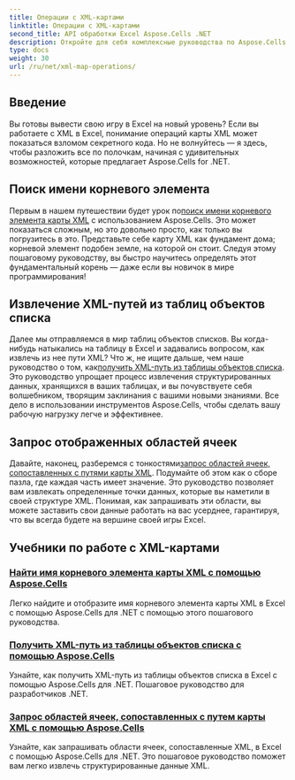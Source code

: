 ```yaml
---
title: Операции с XML-картами
linktitle: Операции с XML-картами
second_title: API обработки Excel Aspose.Cells .NET
description: Откройте для себя комплексные руководства по Aspose.Cells для .NET, охватывающие операции с картами XML, которые помогут вам без труда улучшить свои навыки работы с Excel.
type: docs
weight: 30
url: /ru/net/xml-map-operations/
---
```

## Введение

Вы готовы вывести свою игру в Excel на новый уровень? Если вы работаете с XML в Excel, понимание операций карты XML может показаться взломом секретного кода. Но не волнуйтесь — я здесь, чтобы разложить все по полочкам, начиная с удивительных возможностей, которые предлагает Aspose.Cells for .NET. 

## Поиск имени корневого элемента

 Первым в нашем путешествии будет урок по[поиск имени корневого элемента карты XML](./find-root-element-name/) с использованием Aspose.Cells. Это может показаться сложным, но это довольно просто, как только вы погрузитесь в это. Представьте себе карту XML как фундамент дома; корневой элемент подобен земле, на которой он стоит. Следуя этому пошаговому руководству, вы быстро научитесь определять этот фундаментальный корень — даже если вы новичок в мире программирования!

## Извлечение XML-путей из таблиц объектов списка

Далее мы отправляемся в мир таблиц объектов списков. Вы когда-нибудь натыкались на таблицу в Excel и задавались вопросом, как извлечь из нее пути XML? Что ж, не ищите дальше, чем наше руководство о том, как[получить XML-путь из таблицы объектов списка](./get-xml-path-from-list-object-table/). Это руководство упрощает процесс извлечения структурированных данных, хранящихся в ваших таблицах, и вы почувствуете себя волшебником, творящим заклинания с вашими новыми знаниями. Все дело в использовании инструментов Aspose.Cells, чтобы сделать вашу рабочую нагрузку легче и эффективнее.

## Запрос отображенных областей ячеек

 Давайте, наконец, разберемся с тонкостями[запрос областей ячеек, сопоставленных с путями карты XML](./query-cell-areas-mapped-to-xml-map-path/). Подумайте об этом как о сборе пазла, где каждая часть имеет значение. Это руководство позволяет вам извлекать определенные точки данных, которые вы наметили в своей структуре XML. Понимая, как запрашивать эти области, вы можете заставить свои данные работать на вас усерднее, гарантируя, что вы всегда будете на вершине своей игры Excel.

## Учебники по работе с XML-картами
### [Найти имя корневого элемента карты XML с помощью Aspose.Cells](./find-root-element-name/)
Легко найдите и отобразите имя корневого элемента карты XML в Excel с помощью Aspose.Cells для .NET с помощью этого пошагового руководства.
### [Получить XML-путь из таблицы объектов списка с помощью Aspose.Cells](./get-xml-path-from-list-object-table/)
Узнайте, как получить XML-путь из таблицы объектов списка в Excel с помощью Aspose.Cells для .NET. Пошаговое руководство для разработчиков .NET.
### [Запрос областей ячеек, сопоставленных с путем карты XML с помощью Aspose.Cells](./query-cell-areas-mapped-to-xml-map-path/)
Узнайте, как запрашивать области ячеек, сопоставленные XML, в Excel с помощью Aspose.Cells для .NET. Это пошаговое руководство поможет вам легко извлечь структурированные данные XML.